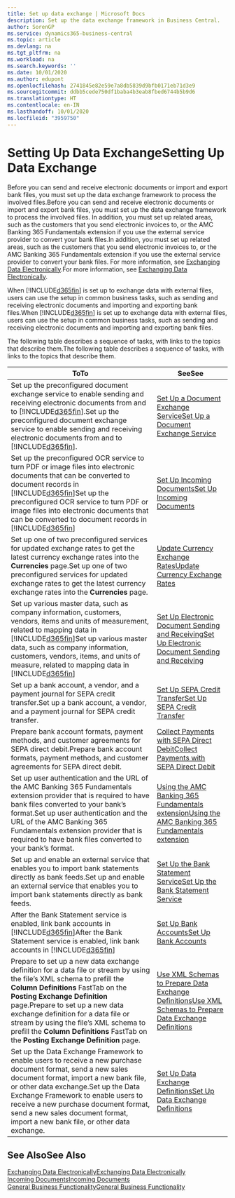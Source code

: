```yaml
---
title: Set up data exchange | Microsoft Docs
description: Set up the data exchange framework in Business Central.
author: SorenGP
ms.service: dynamics365-business-central
ms.topic: article
ms.devlang: na
ms.tgt_pltfrm: na
ms.workload: na
ms.search.keywords: ''
ms.date: 10/01/2020
ms.author: edupont
ms.openlocfilehash: 2741845e82e59e7a8db5839d9bfb0171eb71d3e9
ms.sourcegitcommit: ddbb5cede750df1baba4b3eab8fbed6744b5b9d6
ms.translationtype: HT
ms.contentlocale: en-IN
ms.lasthandoff: 10/01/2020
ms.locfileid: "3959750"
---
```

# <a name="setting-up-data-exchange"></a><span data-ttu-id="93067-103">Setting Up Data Exchange</span><span class="sxs-lookup"><span data-stu-id="93067-103">Setting Up Data Exchange</span></span>
<span data-ttu-id="93067-104">Before you can send and receive electronic documents or import and export bank files, you must set up the data exchange framework to process the involved files.</span><span class="sxs-lookup"><span data-stu-id="93067-104">Before you can send and receive electronic documents or import and export bank files, you must set up the data exchange framework to process the involved files.</span></span> <span data-ttu-id="93067-105">In addition, you must set up related areas, such as the customers that you send electronic invoices to, or the AMC Banking 365 Fundamentals extension if you use the external service provider to convert your bank files.</span><span class="sxs-lookup"><span data-stu-id="93067-105">In addition, you must set up related areas, such as the customers that you send electronic invoices to, or the AMC Banking 365 Fundamentals extension if you use the external service provider to convert your bank files.</span></span> <span data-ttu-id="93067-106">For more information, see [Exchanging Data Electronically](across-data-exchange.md).</span><span class="sxs-lookup"><span data-stu-id="93067-106">For more information, see [Exchanging Data Electronically](across-data-exchange.md).</span></span>  

 <span data-ttu-id="93067-107">When [!INCLUDE[d365fin](includes/d365fin_md.md)] is set up to exchange data with external files, users can use the setup in common business tasks, such as sending and receiving electronic documents and importing and exporting bank files.</span><span class="sxs-lookup"><span data-stu-id="93067-107">When [!INCLUDE[d365fin](includes/d365fin_md.md)] is set up to exchange data with external files, users can use the setup in common business tasks, such as sending and receiving electronic documents and importing and exporting bank files.</span></span>  

 <span data-ttu-id="93067-108">The following table describes a sequence of tasks, with links to the topics that describe them.</span><span class="sxs-lookup"><span data-stu-id="93067-108">The following table describes a sequence of tasks, with links to the topics that describe them.</span></span>  

|<span data-ttu-id="93067-109">**To**</span><span class="sxs-lookup"><span data-stu-id="93067-109">**To**</span></span>|<span data-ttu-id="93067-110">**See**</span><span class="sxs-lookup"><span data-stu-id="93067-110">**See**</span></span>|  
|------------|-------------|  
|<span data-ttu-id="93067-111">Set up the preconfigured document exchange service to enable sending and receiving electronic documents from and to [!INCLUDE[d365fin](includes/d365fin_md.md)].</span><span class="sxs-lookup"><span data-stu-id="93067-111">Set up the preconfigured document exchange service to enable sending and receiving electronic documents from and to [!INCLUDE[d365fin](includes/d365fin_md.md)].</span></span>|[<span data-ttu-id="93067-112">Set Up a Document Exchange Service</span><span class="sxs-lookup"><span data-stu-id="93067-112">Set Up a Document Exchange Service</span></span>](across-how-to-set-up-a-document-exchange-service.md)|  
|<span data-ttu-id="93067-113">Set up the preconfigured OCR service to turn PDF or image files into electronic documents that can be converted to document records in [!INCLUDE[d365fin](includes/d365fin_md.md)]</span><span class="sxs-lookup"><span data-stu-id="93067-113">Set up the preconfigured OCR service to turn PDF or image files into electronic documents that can be converted to document records in [!INCLUDE[d365fin](includes/d365fin_md.md)]</span></span>|[<span data-ttu-id="93067-114">Set Up Incoming Documents</span><span class="sxs-lookup"><span data-stu-id="93067-114">Set Up Incoming Documents</span></span>](across-how-setup-income-documents.md)|  
|<span data-ttu-id="93067-115">Set up one of two preconfigured services for updated exchange rates to get the latest currency exchange rates into the **Currencies** page.</span><span class="sxs-lookup"><span data-stu-id="93067-115">Set up one of two preconfigured services for updated exchange rates to get the latest currency exchange rates into the **Currencies** page.</span></span>|[<span data-ttu-id="93067-116">Update Currency Exchange Rates</span><span class="sxs-lookup"><span data-stu-id="93067-116">Update Currency Exchange Rates</span></span>](finance-how-update-currencies.md)|  
|<span data-ttu-id="93067-117">Set up various master data, such as company information, customers, vendors, items and units of measurement, related to mapping data in [!INCLUDE[d365fin](includes/d365fin_md.md)]</span><span class="sxs-lookup"><span data-stu-id="93067-117">Set up various master data, such as company information, customers, vendors, items, and units of measure, related to mapping data in [!INCLUDE[d365fin](includes/d365fin_md.md)]</span></span>|[<span data-ttu-id="93067-118">Set Up Electronic Document Sending and Receiving</span><span class="sxs-lookup"><span data-stu-id="93067-118">Set Up Electronic Document Sending and Receiving</span></span>](across-how-to-set-up-electronic-document-sending-and-receiving.md)|  
|<span data-ttu-id="93067-119">Set up a bank account, a vendor, and a payment journal for SEPA credit transfer.</span><span class="sxs-lookup"><span data-stu-id="93067-119">Set up a bank account, a vendor, and a payment journal for SEPA credit transfer.</span></span>|[<span data-ttu-id="93067-120">Set Up SEPA Credit Transfer</span><span class="sxs-lookup"><span data-stu-id="93067-120">Set Up SEPA Credit Transfer</span></span>](finance-make-payments-with-bank-data-conversion-service-or-sepa-credit-transfer.md#setting-up-sepa-credit-transfer)|  
|<span data-ttu-id="93067-121">Prepare bank account formats, payment methods, and customer agreements for SEPA direct debit.</span><span class="sxs-lookup"><span data-stu-id="93067-121">Prepare bank account formats, payment methods, and customer agreements for SEPA direct debit.</span></span>|[<span data-ttu-id="93067-122">Collect Payments with SEPA Direct Debit</span><span class="sxs-lookup"><span data-stu-id="93067-122">Collect Payments with SEPA Direct Debit</span></span>](finance-collect-payments-with-sepa-direct-debit.md)|  
|<span data-ttu-id="93067-123">Set up user authentication and the URL of the AMC Banking 365 Fundamentals extension provider that is required to have bank files converted to your bank’s format.</span><span class="sxs-lookup"><span data-stu-id="93067-123">Set up user authentication and the URL of the AMC Banking 365 Fundamentals extension provider that is required to have bank files converted to your bank’s format.</span></span>|[<span data-ttu-id="93067-124">Using the AMC Banking 365 Fundamentals extension</span><span class="sxs-lookup"><span data-stu-id="93067-124">Using the AMC Banking 365 Fundamentals extension</span></span>](ui-extensions-amc-banking.md)|  
|<span data-ttu-id="93067-125">Set up and enable an external service that enables you to import bank statements directly as bank feeds.</span><span class="sxs-lookup"><span data-stu-id="93067-125">Set up and enable an external service that enables you to import bank statements directly as bank feeds.</span></span>|[<span data-ttu-id="93067-126">Set Up the Bank Statement Service</span><span class="sxs-lookup"><span data-stu-id="93067-126">Set Up the Bank Statement Service</span></span>](bank-how-setup-bank-statement-service.md)|  
|<span data-ttu-id="93067-127">After the Bank Statement service is enabled, link bank accounts in [!INCLUDE[d365fin](includes/d365fin_md.md)]</span><span class="sxs-lookup"><span data-stu-id="93067-127">After the Bank Statement service is enabled, link bank accounts in [!INCLUDE[d365fin](includes/d365fin_md.md)]</span></span>|[<span data-ttu-id="93067-128">Set Up Bank Accounts</span><span class="sxs-lookup"><span data-stu-id="93067-128">Set Up Bank Accounts</span></span>](bank-how-setup-bank-accounts.md)|  
|<span data-ttu-id="93067-129">Prepare to set up a new data exchange definition for a data file or stream by using the file’s XML schema to prefill the **Column Definitions** FastTab on the **Posting Exchange Definition** page.</span><span class="sxs-lookup"><span data-stu-id="93067-129">Prepare to set up a new data exchange definition for a data file or stream by using the file’s XML schema to prefill the **Column Definitions** FastTab on the **Posting Exchange Definition** page.</span></span>|[<span data-ttu-id="93067-130">Use XML Schemas to Prepare Data Exchange Definitions</span><span class="sxs-lookup"><span data-stu-id="93067-130">Use XML Schemas to Prepare Data Exchange Definitions</span></span>](across-how-to-use-xml-schemas-to-prepare-data-exchange-definitions.md)|  
|<span data-ttu-id="93067-131">Set up the Data Exchange Framework to enable users to receive a new purchase document format, send a new sales document format, import a new bank file, or other data exchange.</span><span class="sxs-lookup"><span data-stu-id="93067-131">Set up the Data Exchange Framework to enable users to receive a new purchase document format, send a new sales document format, import a new bank file, or other data exchange.</span></span>|[<span data-ttu-id="93067-132">Set Up Data Exchange Definitions</span><span class="sxs-lookup"><span data-stu-id="93067-132">Set Up Data Exchange Definitions</span></span>](across-how-to-set-up-data-exchange-definitions.md)|  

## <a name="see-also"></a><span data-ttu-id="93067-133">See Also</span><span class="sxs-lookup"><span data-stu-id="93067-133">See Also</span></span>  
[<span data-ttu-id="93067-134">Exchanging Data Electronically</span><span class="sxs-lookup"><span data-stu-id="93067-134">Exchanging Data Electronically</span></span>](across-data-exchange.md)  
[<span data-ttu-id="93067-135">Incoming Documents</span><span class="sxs-lookup"><span data-stu-id="93067-135">Incoming Documents</span></span>](across-income-documents.md)  
[<span data-ttu-id="93067-136">General Business Functionality</span><span class="sxs-lookup"><span data-stu-id="93067-136">General Business Functionality</span></span>](ui-across-business-areas.md)  
